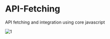 # API-Fetching
API fetching and integration using core javascript

![1](https://github.com/user-attachments/assets/0f06707c-eb46-4a00-883f-3b9c3ee711f5)
